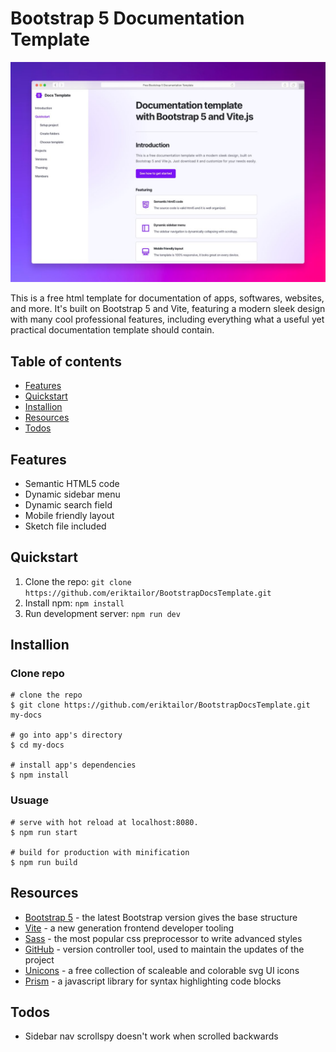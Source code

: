 # Bootstrap 5 Documentation Template
![Bootstrap 5 Documentation Template Screenshot](/screenshot.jpeg)

This is a free html template for documentation of apps, softwares, websites, and more. It's built on Bootstrap 5 and Vite, featuring a modern sleek design with many cool professional features, including everything what a useful yet practical documentation template should contain.

## Table of contents
- [Features](#features)
- [Quickstart](#quickstart)
- [Installion](#installion)
- [Resources](#resources)
- [Todos](#todos)

## Features
- Semantic HTML5 code
- Dynamic sidebar menu
- Dynamic search field
- Mobile friendly layout
- Sketch file included

## Quickstart
1. Clone the repo: `git clone https://github.com/eriktailor/BootstrapDocsTemplate.git`
2. Install npm: `npm install`
3. Run development server: `npm run dev`

## Installion
### Clone repo
```
# clone the repo
$ git clone https://github.com/eriktailor/BootstrapDocsTemplate.git my-docs

# go into app's directory
$ cd my-docs

# install app's dependencies
$ npm install
```
### Usuage
```
# serve with hot reload at localhost:8080.
$ npm run start

# build for production with minification
$ npm run build
```

## Resources
- [Bootstrap 5](https://getbootstrap.com) - the latest Bootstrap version gives the base structure
- [Vite](https://vitejs.dev) - a new generation frontend developer tooling
- [Sass](https://vitejs.dev) - the most popular css preprocessor to write advanced styles
- [GitHub](https://vitejs.dev) - version controller tool, used to maintain the updates of the project
- [Unicons](https://vitejs.dev) - a free collection of scaleable and colorable svg UI icons
- [Prism](https://vitejs.dev) - a javascript library for syntax highlighting code blocks

## Todos
- Sidebar nav scrollspy doesn't work when scrolled backwards